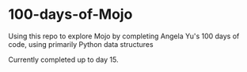 # 100-days-of-Mojo

Using this repo to explore Mojo by completing Angela Yu's 100 days of code, using primarily Python data structures

Currently completed up to day 15.